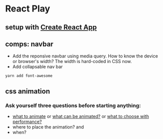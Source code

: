 # React Play

## setup with [Create React App](https://github.com/facebookincubator/create-react-app)

## comps: navbar

* Add the reponsive navbar using media query. How to know the device or browser's width? The width is hard-coded in CSS now.
* Add collapsable nav bar
```
yarn add font-awesome
```

## css animation

### Ask yourself three questions before starting anything:
* [what to animate](http://leaverou.github.io/animatable/) or [what can be animated?](https://developer.mozilla.org/en-US/docs/Web/CSS/CSS_animated_properties) or [what to choose with performance?](https://www.html5rocks.com/en/tutorials/speed/high-performance-animations/)
* where to place the animation? and
* when?



